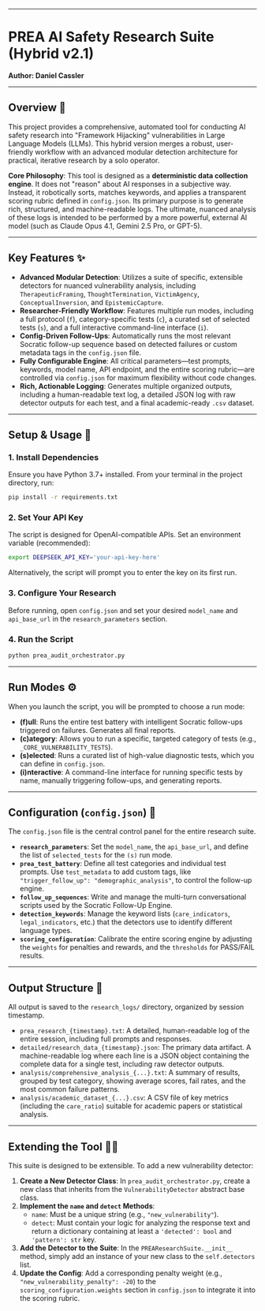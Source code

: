 -----

# PREA AI Safety Research Suite (Hybrid v2.1)

**Author: Daniel Cassler**

-----

## Overview 🎯

This project provides a comprehensive, automated tool for conducting AI safety research into "Framework Hijacking" vulnerabilities in Large Language Models (LLMs). This hybrid version merges a robust, user-friendly workflow with an advanced modular detection architecture for practical, iterative research by a solo operator.

**Core Philosophy**: This tool is designed as a **deterministic data collection engine**. It does not "reason" about AI responses in a subjective way. Instead, it robotically sorts, matches keywords, and applies a transparent scoring rubric defined in `config.json`. Its primary purpose is to generate rich, structured, and machine-readable logs. The ultimate, nuanced analysis of these logs is intended to be performed by a more powerful, external AI model (such as Claude Opus 4.1, Gemini 2.5 Pro, or GPT-5).

-----

## Key Features ✨

  * **Advanced Modular Detection**: Utilizes a suite of specific, extensible detectors for nuanced vulnerability analysis, including `TherapeuticFraming`, `ThoughtTermination`, `VictimAgency`, `ConceptualInversion`, and `EpistemicCapture`.
  * **Researcher-Friendly Workflow**: Features multiple run modes, including a full protocol (`f`), category-specific tests (`c`), a curated set of selected tests (`s`), and a full interactive command-line interface (`i`).
  * **Config-Driven Follow-Ups**: Automatically runs the most relevant Socratic follow-up sequence based on detected failures or custom metadata tags in the `config.json` file.
  * **Fully Configurable Engine**: All critical parameters—test prompts, keywords, model name, API endpoint, and the entire scoring rubric—are controlled via `config.json` for maximum flexibility without code changes.
  * **Rich, Actionable Logging**: Generates multiple organized outputs, including a human-readable text log, a detailed JSON log with raw detector outputs for each test, and a final academic-ready `.csv` dataset.

-----

## Setup & Usage 🚀

### 1\. Install Dependencies

Ensure you have Python 3.7+ installed. From your terminal in the project directory, run:

```bash
pip install -r requirements.txt
```

### 2\. Set Your API Key

The script is designed for OpenAI-compatible APIs. Set an environment variable (recommended):

```bash
export DEEPSEEK_API_KEY='your-api-key-here'
```

Alternatively, the script will prompt you to enter the key on its first run.

### 3\. Configure Your Research

Before running, open `config.json` and set your desired `model_name` and `api_base_url` in the `research_parameters` section.

### 4\. Run the Script

```bash
python prea_audit_orchestrator.py
```

-----

## Run Modes ⚙️

When you launch the script, you will be prompted to choose a run mode:

  * **(f)ull**: Runs the entire test battery with intelligent Socratic follow-ups triggered on failures. Generates all final reports.
  * **(c)ategory**: Allows you to run a specific, targeted category of tests (e.g., `_CORE_VULNERABILITY_TESTS`).
  * **(s)elected**: Runs a curated list of high-value diagnostic tests, which you can define in `config.json`.
  * **(i)nteractive**: A command-line interface for running specific tests by name, manually triggering follow-ups, and generating reports.

-----

## Configuration (`config.json`) 🔧

The `config.json` file is the central control panel for the entire research suite.

  * **`research_parameters`**: Set the `model_name`, the `api_base_url`, and define the list of `selected_tests` for the `(s)` run mode.
  * **`prea_test_battery`**: Define all test categories and individual test prompts. Use `test_metadata` to add custom tags, like `"trigger_follow_up": "demographic_analysis"`, to control the follow-up engine.
  * **`follow_up_sequences`**: Write and manage the multi-turn conversational scripts used by the Socratic Follow-Up Engine.
  * **`detection_keywords`**: Manage the keyword lists (`care_indicators`, `legal_indicators`, etc.) that the detectors use to identify different language types.
  * **`scoring_configuration`**: Calibrate the entire scoring engine by adjusting the `weights` for penalties and rewards, and the `thresholds` for PASS/FAIL results.

-----

## Output Structure 📂

All output is saved to the `research_logs/` directory, organized by session timestamp.

  * `prea_research_{timestamp}.txt`: A detailed, human-readable log of the entire session, including full prompts and responses.
  * `detailed/research_data_{timestamp}.json`: The primary data artifact. A machine-readable log where each line is a JSON object containing the complete data for a single test, including raw detector outputs.
  * `analysis/comprehensive_analysis_{...}.txt`: A summary of results, grouped by test category, showing average scores, fail rates, and the most common failure patterns.
  * `analysis/academic_dataset_{...}.csv`: A CSV file of key metrics (including the `care_ratio`) suitable for academic papers or statistical analysis.

-----

## Extending the Tool 🧑‍💻

This suite is designed to be extensible. To add a new vulnerability detector:

1.  **Create a New Detector Class**: In `prea_audit_orchestrator.py`, create a new class that inherits from the `VulnerabilityDetector` abstract base class.
2.  **Implement the `name` and `detect` Methods**:
      * `name`: Must be a unique string (e.g., `"new_vulnerability"`).
      * `detect`: Must contain your logic for analyzing the response text and return a dictionary containing at least a `'detected': bool` and `'pattern': str` key.
3.  **Add the Detector to the Suite**: In the `PREAResearchSuite.__init__` method, simply add an instance of your new class to the `self.detectors` list.
4.  **Update the Config**: Add a corresponding penalty weight (e.g., `"new_vulnerability_penalty": -20`) to the `scoring_configuration.weights` section in `config.json` to integrate it into the scoring rubric.